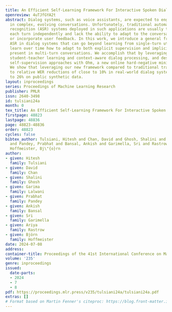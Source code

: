 ```yaml
---
title: An Efficient Self-Learning Framework For Interactive Spoken Dialog Systems
openreview: 4uTJfGYA2t
abstract: Dialog systems, such as voice assistants, are expected to engage with users
  in complex, evolving conversations. Unfortunately, traditional automatic speech
  recognition (ASR) systems deployed in such applications are usually trained to recognize
  each turn independently and lack the ability to adapt to the conversational context
  or incorporate user feedback. In this work, we introduce a general framework for
  ASR in dialog systems that can go beyond learning from single-turn utterances and
  learn over time how to adapt to both explicit supervision and implicit user feedback
  present in multi-turn conversations. We accomplish that by leveraging advances in
  student-teacher learning and context-aware dialog processing, and designing contrastive
  self-supervision approaches with Ohm, a new online hard-negative mining approach.
  We show that leveraging our new framework compared to traditional training leads
  to relative WER reductions of close to 10% in real-world dialog systems, and up
  to 26% on public synthetic data.
layout: inproceedings
series: Proceedings of Machine Learning Research
publisher: PMLR
issn: 2640-3498
id: tulsiani24a
month: 0
tex_title: An Efficient Self-Learning Framework For Interactive Spoken Dialog Systems
firstpage: 48823
lastpage: 48836
page: 48823-48836
order: 48823
cycles: false
bibtex_author: Tulsiani, Hitesh and Chan, David and Ghosh, Shalini and Lalwani, Garima
  and Pandey, Prabhat and Bansal, Ankish and Garimella, Sri and Rastrow, Ariya and
  Hoffmeister, Bj\"{o}rn
author:
- given: Hitesh
  family: Tulsiani
- given: David
  family: Chan
- given: Shalini
  family: Ghosh
- given: Garima
  family: Lalwani
- given: Prabhat
  family: Pandey
- given: Ankish
  family: Bansal
- given: Sri
  family: Garimella
- given: Ariya
  family: Rastrow
- given: Björn
  family: Hoffmeister
date: 2024-07-08
address:
container-title: Proceedings of the 41st International Conference on Machine Learning
volume: '235'
genre: inproceedings
issued:
  date-parts:
  - 2024
  - 7
  - 8
pdf: https://proceedings.mlr.press/v235/tulsiani24a/tulsiani24a.pdf
extras: []
# Format based on Martin Fenner's citeproc: https://blog.front-matter.io/posts/citeproc-yaml-for-bibliographies/
---
```

